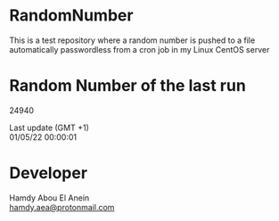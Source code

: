 # RandomNumber    
This is a test repository where a random number is pushed to a file automatically passwordless from a cron job in my Linux CentOS server    
# Random Number of the last run   
24940
      
Last update (GMT +1)    
01/05/22 00:00:01
# Developer    
Hamdy Abou El Anein   
hamdy.aea@protonmail.com

